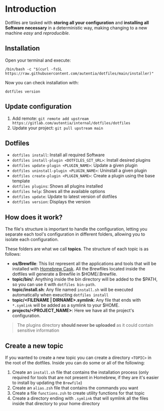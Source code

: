 # Introduction

Dotfiles are tasked with **storing all your configuration** and **installing all Software necessary** in a deterministic way, making changing to a new machine _easy_ and _reproducible_.

## Installation

Open your terminal and execute:

```
/bin/bash -c "$(curl -fsSL https://raw.githubusercontent.com/autentia/dotfiles/main/installer)"
```

Now you can check installation with:

```
dotfiles version
```

## Update configuration

1. Add remote: `git remote add upstream https://gitlab.com/autentia/internal/dotfiles/dotfiles`
2. Update your project: `git pull upstream main`

## Dotfiles

- `dotfiles install`: Install all required Software
- `dotfiles install-plugin <DOTFILES_GIT_URL>`: Install desired plugins
- `dotfiles update-plugin <PLUGIN_NAME>`: Update a given plugin
- `dotfiles uninstall-plugin <PLUGIN_NAME>`: Uninstall a given plugin
- `dotfiles create-plugin <PLUGIN_NAME>`: Create a plugin using the base template
- `dotfiles plugins`: Shows all plugins installed
- `dotfiles help`: Shows all the available options
- `dotfiles update`: Update to latest version of dotfiles
- `dotfiles version`: Displays the version

## How does it work?

The file's structure is important to handle the configuration, letting you separate each tool's configuration in different folders, allowing you to isolate each configuration.

These folders are what we call **topics**. The structure of each topic is as follows:

- **os/Brewfile**: This list represent all the applications and tools that will be installed with [Homebrew Cask](http://caskroom.io). All the Brewfiles located inside the dotfiles will generate a Brewfile in $HOME/.Brewfile.
- **topic/bin/**: Anything inside the bin directory will be added to the $PATH, so you can use it with `dotfiles bin-path`.
- **topic/install.sh**: Any file named `install.sh` will be executed automatically when exeucting `dotfiles install`
- **topic/\<FILENAME | DIRNAME>.symlink**: Any file that ends with `*.symlink` will be added as a symlink to your $HOME.
- **projects/<PROJECT_NAME>**: Here we have all the project's configuration.

> The plugins directory **should never be uploaded** as it could contain sensitive information

## Create a new topic

If you wanted to create a new topic you can create a directory `<TOPIC>` in the root of the dotfiles. Inside you can do some or all of the following:

1. Create an `install.sh` file that contains the installation process (only required for tools that are not present in Homebrew, if they are it's easier to install by updating the `Brewfile`)
2. Create an `alias.zsh` file that contains the commands you want
3. Create a file `functions.zsh` to create utility functions for that topic
4. Create a directory ending with `.symlink` that will symlink all the files inside that directory to your home directory
